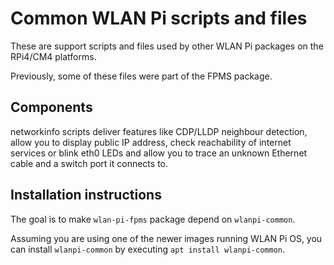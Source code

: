 # Common WLAN Pi scripts and files

These are support scripts and files used by other WLAN Pi packages on the RPi4/CM4 platforms.

Previously, some of these files were part of the FPMS package.

## Components

networkinfo scripts deliver features like CDP/LLDP neighbour detection, allow you to display public IP address, check reachability of internet services or blink eth0 LEDs and allow you to trace an unknown Ethernet cable and a switch port it connects to. 

## Installation instructions

The goal is to make `wlan-pi-fpms` package depend on `wlanpi-common`.

Assuming you are using one of the newer images running WLAN Pi OS, you can install `wlanpi-common` by executing `apt install wlanpi-common`.
